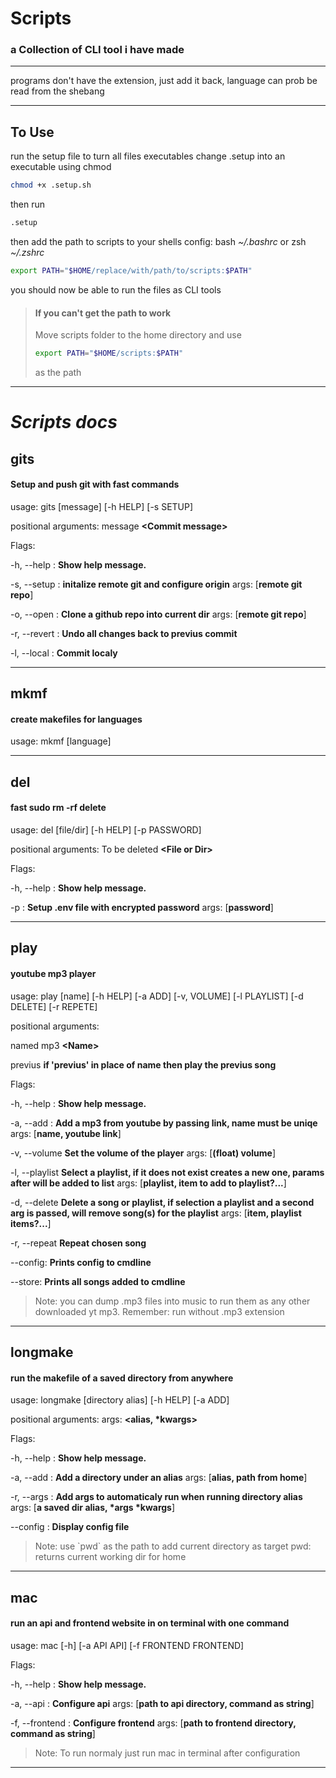 # Scripts

### a Collection of CLI tool i have made

---

programs don't have the extension, just add it back, language can prob be read from the shebang 

---

## **To Use**

run the setup file to turn all files executables
change .setup into an executable using chmod
``` bash
chmod +x .setup.sh
```
then run
``` bash
.setup
```

then add the path to scripts to your shells config: bash *~/.bashrc* or zsh *~/.zshrc*
``` bash
export PATH="$HOME/replace/with/path/to/scripts:$PATH"
```
you should now be able to run the files as CLI tools

>#### If you can't get the path to work
> Move scripts folder to the home directory and use 
>``` bash
>export PATH="$HOME/scripts:$PATH"
>```
> as the path

---

# *Scripts docs*

## **gits**
#### Setup and push git with fast commands

usage: gits [message] [-h HELP] [-s SETUP]


positional arguments:
message **&lt;Commit message&gt;**


Flags:

-h, --help : **Show help message.**
 

-s, --setup : **initalize remote git and configure origin**
args: [**remote git repo**]

-o, --open : **Clone a github repo into current dir**
args: [**remote git repo**]

-r, --revert : **Undo all changes back to previus commit**

-l, --local : **Commit localy**

---

## **mkmf**
#### create makefiles for languages

usage: mkmf [language]

---

## **del**
#### fast sudo rm -rf delete

usage: del [file/dir] [-h HELP] [-p PASSWORD]


positional arguments:
To be deleted **&lt;File or Dir&gt;**


Flags:

-h, --help : **Show help message.**


-p : **Setup .env file with encrypted password**
args: [**password**]


---

## **play**
#### youtube mp3 player

usage: play [name] [-h HELP] [-a ADD] [-v, VOLUME] [-l PLAYLIST] [-d DELETE] [-r REPETE]


positional arguments:

named mp3 **&lt;Name&gt;**

previus **if 'previus' in place of name then play the previus song**

Flags:

-h, --help : **Show help message.**


-a, --add : **Add a mp3 from youtube by passing link, name must be uniqe**
args: [**name, youtube link**]


-v, --volume **Set the volume of the player**
args: [**(float) volume**]


-l, --playlist **Select a playlist, if it does not exist creates a new one, params after will be added to list**
args: [**playlist, item to add to playlist?...**]


-d, --delete **Delete a song or playlist, if selection a playlist and a second arg is passed, will remove song(s) for the playlist**
args: [**item, playlist items?...**]


-r, --repeat **Repeat chosen song**


--config: **Prints config to cmdline**

--store: **Prints all songs added to cmdline**


> Note: you can dump .mp3 files into music
> to run them as any other downloaded yt mp3.
> Remember: run without .mp3 extension

---

## **longmake**
#### run the makefile of a saved directory from anywhere 

usage: longmake [directory alias] [-h HELP] [-a ADD]


positional arguments:
args: **&lt;alias, &#42;kwargs&gt;**


Flags:

-h, --help : **Show help message.**

-a, --add : **Add a directory under an alias**
args: [**alias, path from home**]

-r, --args : **Add args to automaticaly run when running directory alias**
args: [**a saved dir alias, &#42;args &#42;kwargs**]

--config : **Display config file**

> Note: use &#x0060;pwd&#x0060; as the path to add current directory as target
> pwd: returns current working dir for home

---

## **mac**
#### run an api and frontend website in on terminal with one command

usage: mac [-h] [-a API API] [-f FRONTEND FRONTEND]


Flags:

-h, --help : **Show help message.**

-a, --api : **Configure api**
args: [**path to api directory, command as string**]

-f, --frontend : **Configure frontend**
args: [**path to frontend directory, command as string**]

> Note: To run normaly just run mac in terminal after configuration

---
